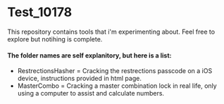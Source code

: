 # Test_10178

This repository contains tools that i'm experimenting about. Feel free to explore but notihing is complete.

#### The folder names are self explanitory, but here is a list:

* RestrectionsHasher = Cracking the restrections passcode on a iOS device, instructions provided in html page.
* MasterCombo = Cracking a master combination lock in real life, only using a computer to assist and calculate numbers.


